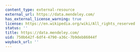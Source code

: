 ```yaml
---
content_type: external-resource
external_url: https://data.mendeley.com/
has_external_license_warning: true
license: https://en.wikipedia.org/wiki/All_rights_reserved
status: ''
title: https://data.mendeley.com/
uid: 750b642f-6df4-4790-a36c-7b9deb86044f
wayback_url: ''
---
```

